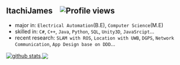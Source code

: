 ## ItachiJames &nbsp;&nbsp; ![Profile views](https://gpvc.arturio.dev/itachijames) 
- major in: `Electrical Automation`(B.E), `Computer Science`(M.E)
- skilled in: `C#`, `C++`, `Java`, `Python`, `SQL`, `Unity3D`, `JavaSrcipt`...
- recent research: `SLAM with ROS`, `Location with UWB`, `DGPS`, `Network Communication`, `App Design base on DDD`...

<a href="https://github.com/itachijames">
  <img align="center" src="https://github-readme-stats.vercel.app/api?username=itachijames&count_private=true&hide=contribs&show_icons=true&theme=vue-dark" alt="github stats" />
</a>
<a href="https://github.com/itachijames">
  <img align="center" src="https://github-readme-stats.vercel.app/api/top-langs/?username=itachijames&layout=compact&theme=vue-dark" />
</a>
